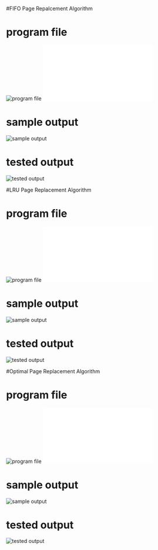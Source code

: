 #FIFO Page Repalcement Algorithm
# program file
![program file](FifoPage_code_572.jpeg)
![program file](FifoPageFile.c)

# sample output
![sample output](FifoPage_IO_572.jpeg)

# tested output
![tested output](FifoPage_EO_572.jpeg)

#LRU Page Replacement Algorithm
# program file
![program file](LruPage_code_572.jpeg)
![program file](LruPageFile.c)

# sample output
![sample output](LruPage_IO_572.jpeg)

# tested output
![tested output](LruPage_EO_572.jpeg)

#Optimal Page Replacement Algorithm
# program file
![program file](OptimalPage_code_572.jpeg)
![program file](OptimalPageFile.c)

# sample output
![sample output](OptimalPage_IO_572.jpeg)

# tested output
![tested output](OptimalPage_EO_572.jpeg)
